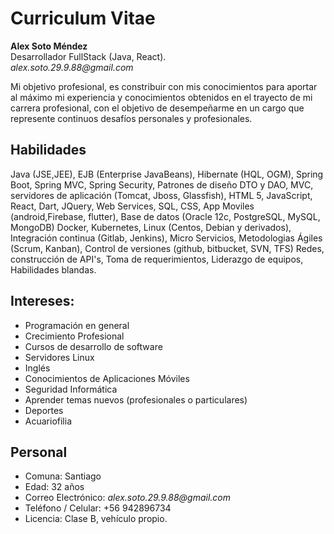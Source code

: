 # Curriculum Vitae

**Alex Soto Méndez**  
Desarrollador FullStack (Java, React).                                                                                          
_alex.soto.29.9.88@gmail.com_  

Mi objetivo profesional, es constribuir con mis conocimientos para aportar al máximo mi experiencia y conocimientos obtenidos en el trayecto de mi carrera profesional, con el objetivo de desempeñarme en un cargo que represente continuos desafíos personales y profesionales.

## Habilidades

Java (JSE,JEE), EJB (Enterprise JavaBeans), Hibernate (HQL, OGM), Spring Boot, Spring MVC, Spring Security, Patrones de diseño DTO y DAO, MVC, servidores de aplicación (Tomcat, Jboss, Glassfish), HTML 5, JavaScript, React, Dart, JQuery, Web Services, SQL, CSS, App Moviles (android,Firebase, flutter), Base de datos (Oracle 12c, PostgreSQL, MySQL, MongoDB) Docker, Kubernetes, Linux (Centos, Debian y derivados), Integración continua (Gitlab, Jenkins), Micro Servicios, Metodologias Ágiles (Scrum, Kanban), Control de versiones (github, bitbucket, SVN, TFS)  Redes, construcción de API's, Toma de requerimientos, Liderazgo de equipos, Habilidades blandas.


## Intereses:

* Programación en general
* Crecimiento Profesional
* Cursos de desarrollo de software
* Servidores Linux
* Inglés
* Conocimientos de Aplicaciones Móviles
* Seguridad Informática
* Aprender temas nuevos (profesionales o particulares)
* Deportes
* Acuariofilia


## Personal

* Comuna:	            Santiago
* Edad:               32 años
* Correo Electrónico: _alex.soto.29.9.88@gmail.com_         
* Teléfono / Celular: +56 942896734
* Licencia:           Clase B, vehículo propio.
 	
 
